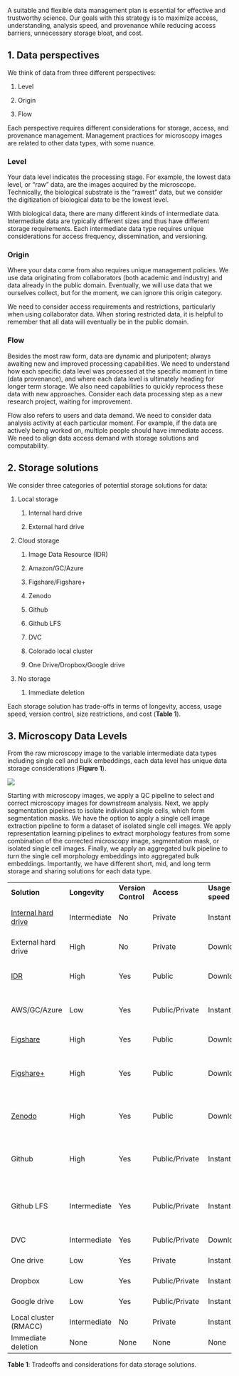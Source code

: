 A suitable and flexible data management plan is essential for effective and trustworthy science. Our goals with this strategy is to maximize access, understanding, analysis speed, and provenance while reducing access barriers, unnecessary storage bloat, and cost. 

## 1. Data perspectives

We think of data from three different perspectives:

1. Level

2. Origin

3. Flow

Each perspective requires different considerations for storage, access, and provenance management. Management practices for microscopy images are related to other data types, with some nuance.


### Level

Your data level indicates the processing stage. For example, the lowest data level, or “raw” data, are the images acquired by the microscope. Technically, the biological substrate is the “rawest” data, but we consider the digitization of biological data to be the lowest level.

With biological data, there are many different kinds of intermediate data. Intermediate data are typically different sizes and thus have different storage requirements. Each intermediate data type requires unique considerations for access frequency, dissemination, and versioning.


### Origin

Where your data come from also requires unique management policies. We use data originating from collaborators (both academic and industry) and data already in the public domain. Eventually, we will use data that we ourselves collect, but for the moment, we can ignore this origin category. 

We need to consider access requirements and restrictions, particularly when using collaborator data. When storing restricted data, it is helpful to remember that all data will eventually be in the public domain.


### Flow

Besides the most raw form, data are dynamic and pluripotent; always awaiting new and improved processing capabilities. We need to understand how each specific data level was processed at the specific moment in time (data provenance), and where each data level is ultimately heading for longer term storage. We also need capabilities to quickly reprocess these data with new approaches. Consider each data processing step as a new research project, waiting for improvement.

Flow also refers to users and data demand. We need to consider data analysis activity at each particular moment. For example, if the data are actively being worked on, multiple people should have immediate access. We need to align data access demand with storage solutions and computability.

## 2. Storage solutions

We consider three categories of potential storage solutions for data:

1. Local storage

   1. Internal hard drive

   2. External hard drive

2. Cloud storage

   1. Image Data Resource (IDR)

   2. Amazon/GC/Azure

   3. Figshare/Figshare+

   4. Zenodo

   5. Github

   6. Github LFS

   7. DVC

   8. Colorado local cluster

   9. One Drive/Dropbox/Google drive

3. No storage

   1. Immediate deletion

Each storage solution has trade-offs in terms of longevity, access, usage speed, version control, size restrictions, and cost (**Table 1**).


## 3. Microscopy Data Levels

From the raw microscopy image to the variable intermediate data types including single cell and bulk embeddings, each data level has unique data storage considerations (**Figure 1**).

![](https://lh7-rt.googleusercontent.com/docsz/AD_4nXczKrIlDaJcbfepo0Km4Ufg8grJ0uteSY-0kD4vx_5Xx7ltcLy6aynpYT4MtLISje7v2-XcenqQPOOkPjwHLHZixS4H06VPTH9157Ip4eHhqzn8Xsg9dyUkJuoNgMeaf22yjlPIb7MxQy4oeJ35CoY_pgg?key=rpenezTpWGC_QZlunxvYgg)

Starting with microscopy images, we apply a QC pipeline to select and correct microscopy images for downstream analysis. Next, we apply segmentation pipelines to isolate individual single cells, which form segmentation masks. We have the option to apply a single cell image extraction pipeline to form a dataset of isolated single cell images. We apply representation learning pipelines to extract morphology features from some combination of the corrected microscopy image, segmentation mask, or isolated single cell images. Finally, we apply an aggregated bulk pipeline to turn the single cell morphology embeddings into aggregated bulk embeddings. Importantly, we have different short, mid, and long term storage and sharing solutions for each data type.

|                                                                                        |               |                     |                 |                 |                                                                                                                                              |                                                                                                                                                                      |
| -------------------------------------------------------------------------------------- | ------------- | ------------------- | --------------- | --------------- | -------------------------------------------------------------------------------------------------------------------------------------------- | -------------------------------------------------------------------------------------------------------------------------------------------------------------------- |
| **Solution**                                                                           | **Longevity** | **Version Control** | **Access**      | **Usage speed** | **Size limits**                                                                                                                              | **Cost**                                                                                                                                                             |
| [Internal hard drive](https://www.dpbestflow.org/data-storage-hardware/hard-drive-101) | Intermediate  | No                  | Private         | Instant         | <= 18TB (Total)                                                                                                                              | \~$15 per TB one time cost ([Details](https://diskprices.com/))                                                                                                      |
| External hard drive                                                                    | High          | No                  | Private         | Download        | <= 18TB (Total)                                                                                                                              | \~$15 per TB one time cost ([Details](https://diskprices.com/))                                                                                                      |
| [IDR](https://idr.openmicroscopy.org/)                                                 | High          | Yes                 | Public          | Download        | >= 2TB (Per dataset)                                                                                                                         | Free                                                                                                                                                                 |
| AWS/GC/Azure                                                                           | Low           | Yes                 | Public/Private  | Instant         | >= 2TB (Per dataset)                                                                                                                         | $0.02 - $0.04 per GB / Month ($40 to $80 per month per 2TB dataset)                                                                                                  |
| [Figshare](https://figshare.com/)                                                      | High          | Yes                 | Public          | Download        | 20GB (Total)                                                                                                                                 | Free ([Details](https://help.figshare.com/article/figshare-account-limits))                                                                                          |
| [Figshare+](https://knowledge.figshare.com/plus)                                       | High          | Yes                 | Public          | Download        | 250GB > x > 5TB (Per dataset)                                                                                                                | $745 > x > $11,860 one time cost ([Details](https://knowledge.figshare.com/plus))                                                                                    |
| [Zenodo](https://zenodo.org/)                                                          | High          | Yes                 | Public          | Download        | >= 50GB (Per dataset)                                                                                                                        | Free ([Details](https://help.zenodo.org/))                                                                                                                           |
| Github                                                                                 | High          | Yes                 | Public/Private  | Instant         | >= 100MB (Per file) ([Details](https://docs.github.com/en/repositories/working-with-files/managing-large-files/about-large-files-on-github)) | Free                                                                                                                                                                 |
| Github LFS                                                                             | Intermediate  | Yes                 | Public/Private  | Instant         | >= 2GB (up to 5GB for paid plans)                                                                                                            | 50GB data pack for $5 per month ([Details](https://docs.github.com/en/billing/managing-billing-for-git-large-file-storage/about-billing-for-git-large-file-storage)) |
| DVC                                                                                    | Intermediate  | Yes                 | Public/Private  | Download        | None                                                                                                                                         | Cost of linked service (AWS/Azure/GC)                                                                                                                                |
| One drive                                                                              | Low           | Yes                 | Private         | Instant         | >= 5TB (Total)                                                                                                                               | Free to AMC                                                                                                                                                          |
| Dropbox                                                                                | Low           | Yes                 | Public/Private  | Instant         | >= 5TB (Total)                                                                                                                               | $12.50 per user / month ([Details](https://www.dropbox.com/plans))                                                                                                   |
| Google drive                                                                           | Low           | Yes                 | Public/Private  | Instant         | >= 5TB (Total)                                                                                                                               | $25 per month ([Details](https://one.google.com/about/plans))                                                                                                        |
| Local cluster (RMACC)                                                                  | Intermediate  | No                  | Private         | Instant         |                                                                                                                                              |                                                                                                                                                                      |
| Immediate deletion                                                                     | None          | None                | None            | None            | None                                                                                                                                         | None                                                                                                                                                                 |

**Table 1**: Tradeoffs and considerations for data storage solutions.
